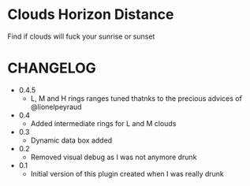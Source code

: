 # Clouds Horizon Distance

Find if clouds will fuck your sunrise or sunset

# CHANGELOG

-   0.4.5
    -   L, M and H rings ranges tuned thatnks to the precious advices of @lionelpeyraud
-   0.4
    -   Added intermediate rings for L and M clouds
-   0.3
    -   Dynamic data box added
-   0.2
    -   Removed visual debug as I was not anymore drunk
-   0.1
    -   Initial version of this plugin created when I was really drunk
